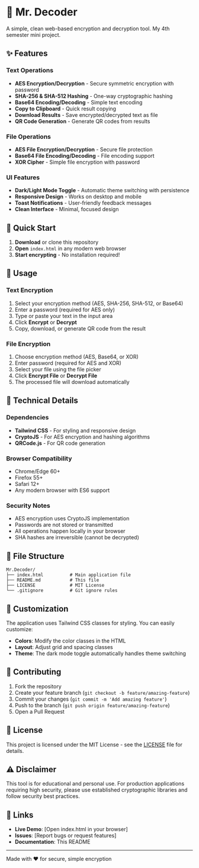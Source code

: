 # 🔐 Mr. Decoder

A simple, clean web-based encryption and decryption tool.
My 4th semester mini project.

## ✨ Features

### Text Operations
- **AES Encryption/Decryption** - Secure symmetric encryption with password
- **SHA-256 & SHA-512 Hashing** - One-way cryptographic hashing
- **Base64 Encoding/Decoding** - Simple text encoding
- **Copy to Clipboard** - Quick result copying
- **Download Results** - Save encrypted/decrypted text as file
- **QR Code Generation** - Generate QR codes from results

### File Operations
- **AES File Encryption/Decryption** - Secure file protection
- **Base64 File Encoding/Decoding** - File encoding support
- **XOR Cipher** - Simple file encryption with password

### UI Features
- **Dark/Light Mode Toggle** - Automatic theme switching with persistence
- **Responsive Design** - Works on desktop and mobile
- **Toast Notifications** - User-friendly feedback messages
- **Clean Interface** - Minimal, focused design

## 🚀 Quick Start

1. **Download** or clone this repository
2. **Open** `index.html` in any modern web browser
3. **Start encrypting** - No installation required!

## 📖 Usage

### Text Encryption
1. Select your encryption method (AES, SHA-256, SHA-512, or Base64)
2. Enter a password (required for AES only)
3. Type or paste your text in the input area
4. Click **Encrypt** or **Decrypt**
5. Copy, download, or generate QR code from the result

### File Encryption
1. Choose encryption method (AES, Base64, or XOR)
2. Enter password (required for AES and XOR)
3. Select your file using the file picker
4. Click **Encrypt File** or **Decrypt File**
5. The processed file will download automatically

## 🔧 Technical Details

### Dependencies
- **Tailwind CSS** - For styling and responsive design
- **CryptoJS** - For AES encryption and hashing algorithms
- **QRCode.js** - For QR code generation

### Browser Compatibility
- Chrome/Edge 60+
- Firefox 55+
- Safari 12+
- Any modern browser with ES6 support

### Security Notes
- AES encryption uses CryptoJS implementation
- Passwords are not stored or transmitted
- All operations happen locally in your browser
- SHA hashes are irreversible (cannot be decrypted)

## 📁 File Structure

```
Mr.Decoder/
├── index.html          # Main application file
├── README.md           # This file
├── LICENSE             # MIT License
└── .gitignore          # Git ignore rules
```

## 🎨 Customization

The application uses Tailwind CSS classes for styling. You can easily customize:

- **Colors**: Modify the color classes in the HTML
- **Layout**: Adjust grid and spacing classes
- **Theme**: The dark mode toggle automatically handles theme switching

## 🤝 Contributing

1. Fork the repository
2. Create your feature branch (`git checkout -b feature/amazing-feature`)
3. Commit your changes (`git commit -m 'Add amazing feature'`)
4. Push to the branch (`git push origin feature/amazing-feature`)
5. Open a Pull Request

## 📝 License

This project is licensed under the MIT License - see the [LICENSE](LICENSE) file for details.

## ⚠️ Disclaimer

This tool is for educational and personal use. For production applications requiring high security, please use established cryptographic libraries and follow security best practices.

## 🔗 Links

- **Live Demo**: [Open index.html in your browser]
- **Issues**: [Report bugs or request features]
- **Documentation**: This README

---

Made with ❤️ for secure, simple encryption
